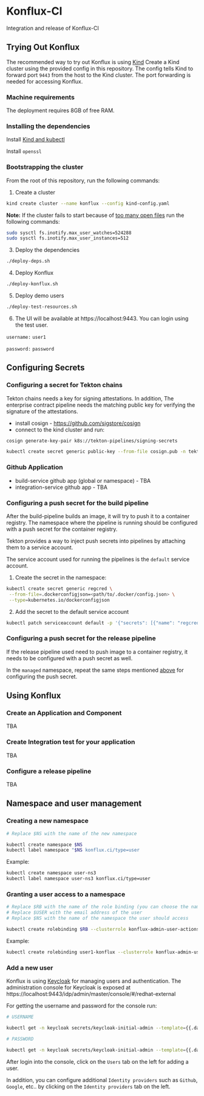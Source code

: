 # Konflux-CI
Integration and release of Konflux-CI

## Trying Out Konflux

The recommended way to try out Konflux is using [Kind](https://kind.sigs.k8s.io/)
Create a Kind cluster using the provided config in this repository.
The config tells Kind to forward port `9443` from the host to the Kind cluster. The port forwarding is needed for accessing Konflux.

### Machine requirements

The deployment requires 8GB of free RAM.

### Installing the dependencies

Install [Kind and kubectl](https://kind.sigs.k8s.io/docs/user/quick-start/#installation)

Install `openssl`

### Bootstrapping the cluster

From the root of this repository, run the following commands:

1. Create a cluster

```bash
kind create cluster --name konflux --config kind-config.yaml
```

**Note:** If the cluster fails to start because of [too many open files](https://kind.sigs.k8s.io/docs/user/known-issues/#pod-errors-due-to-too-many-open-files)
run the following commands:

```bash
sudo sysctl fs.inotify.max_user_watches=524288
sudo sysctl fs.inotify.max_user_instances=512
```

3. Deploy the dependencies

```bash
./deploy-deps.sh
```

4. Deploy Konflux

```bash
./deploy-konflux.sh
```

5. Deploy demo users

```bash
./deploy-test-resources.sh
```

6. The UI will be available at https://localhost:9443. You can login using the test user.

`username:` `user1`

`password:` `password`

## Configuring Secrets

### Configuring a secret for Tekton chains

Tekton chains needs a key for signing attestations.
In addition, The enterprise contract pipeline needs the matching public key for verifying the signature of the attestations.

- install cosign - https://github.com/sigstore/cosign
- connect to the kind cluster and run:
```bash
cosign generate-key-pair k8s://tekton-pipelines/signing-secrets

kubectl create secret generic public-key --from-file cosign.pub -n tekton-pipelines
```

### Github Application

- build-service github app (global or namespace) - TBA
- integration-service github app - TBA

### Configuring a push secret for the build pipeline

After the build-pipeline builds an image, it will try to
push it to a container registry. The namespace where the pipeline is running should be configured with a push secret for the container registry.

Tekton provides a way to inject push secrets into pipelines by attaching them to a service account.

The service account used for running the pipelines is the `default` service account.

1. Create the secret in the namespace:

```bash
kubectl create secret generic regcred \
 --from-file=.dockerconfigjson=<path/to/.docker/config.json> \
 --type=kubernetes.io/dockerconfigjson
```

2. Add the secret to the default service account

```bash
kubectl patch serviceaccount default -p '{"secrets": [{"name": "regcred"}]}'
```

### Configuring a push secret for the release pipeline

If the release pipeline used need to push image to a container
registry, it needs to be configured with a push secret as well.

In the `managed` namespace, repeat the same steps mentioned [above](#configuring-a-push-secret-for-the-build-pipeline) for
configuring the push secret.

## Using Konflux

### Create an Application and Component

TBA

### Create Integration test for your application

TBA

### Configure a release pipeline

TBA

## Namespace and user management

### Creating a new namespace

```bash
# Replace $NS with the name of the new namespace

kubectl create namespace $NS
kubectl label namespace "$NS konflux.ci/type=user
```

Example:

```bash
kubectl create namespace user-ns3
kubectl label namespace user-ns3 konflux.ci/type=user
```

### Granting a user access to a namespace

```bash
# Replace $RB with the name of the role binding (you can choose the name)
# Replace $USER with the email address of the user
# Replace $NS with the name of the namespace the user should access

kubectl create rolebinding $RB --clusterrole konflux-admin-user-actions --user $USER -n $NS
```

Example:

```bash
kubectl create rolebinding user1-konflux --clusterrole konflux-admin-user-actions --user user1@konflux.dev -n user-ns3
```

### Add a new user

Konflux is using [Keycloak](https://www.keycloak.org/) for managing users and authentication.
The administration console for Keycloak is exposed at https://localhost:9443/idp/admin/master/console/#/redhat-external

For getting the username and password for the console run:

```bash
# USERNAME

kubectl get -n keycloak secrets/keycloak-initial-admin --template={{.data.username}} | base64 -d

# PASSWORD

kubectl get -n keycloak secrets/keycloak-initial-admin --template={{.data.password}} | base64 -d
```

After login into the console, click on the `Users` tab
on the left for adding a user.

In addition, you can configure additional `Identity providers` such as `Github`, `Google`, etc.. by clicking on the `Identity providers` tab on the left.
